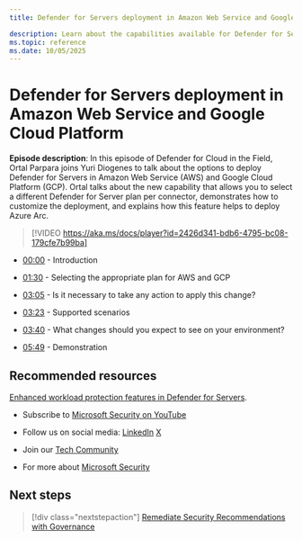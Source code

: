 ```yaml
---
title: Defender for Servers deployment in Amazon Web Service and Google Cloud Platform

description: Learn about the capabilities available for Defender for Servers deployment within Amazon Web Service and Google Cloud Platform.
ms.topic: reference
ms.date: 10/05/2025
---
```


# Defender for Servers deployment in Amazon Web Service and Google Cloud Platform

**Episode description**: In this episode of Defender for Cloud in the Field, Ortal Parpara joins Yuri Diogenes to talk about the options to deploy Defender for Servers in Amazon Web Service (AWS) and Google Cloud Platform (GCP). Ortal talks about the new capability that allows you to select a different Defender for Server plan per connector, demonstrates how to customize the deployment, and explains how this feature helps to deploy Azure Arc.

> [!VIDEO https://aka.ms/docs/player?id=2426d341-bdb6-4795-bc08-179cfe7b99ba]

- [00:00](/shows/mdc-in-the-field/defenders-for-servers-deploy-aws-gcp#time=00m00s) - Introduction

- [01:30](/shows/mdc-in-the-field/defenders-for-servers-deploy-aws-gcp#time=01m30s) - Selecting the appropriate plan for AWS and GCP

- [03:05](/shows/mdc-in-the-field/defenders-for-servers-deploy-aws-gcp#time=03m05s) - Is it necessary to take any action to apply this change?

- [03:23](/shows/mdc-in-the-field/defenders-for-servers-deploy-aws-gcp#time=03m23s) - Supported scenarios

- [03:40](/shows/mdc-in-the-field/defenders-for-servers-deploy-aws-gcp#time=03m40s) - What changes should you expect to see on your environment?

- [05:49](/shows/mdc-in-the-field/defenders-for-servers-deploy-aws-gcp#time=05m49s) - Demonstration

## Recommended resources
  
[Enhanced workload protection features in Defender for Servers](episode-twelve.md).

- Subscribe to [Microsoft Security on YouTube](https://www.youtube.com/playlist?list=PL3ZTgFEc7LysiX4PfHhdJPR7S8mGO14YS)

- Follow us on social media:
  [LinkedIn](https://www.linkedin.com/showcase/microsoft-security/posts/)
  [X](https://x.com/msftsecurity)

- Join our [Tech Community](https://aka.ms/SecurityTechCommunity)

- For more about [Microsoft Security](https://msft.it/6002T9HQY)

## Next steps

> [!div class="nextstepaction"]
> [Remediate Security Recommendations with Governance](episode-fifteen.md)
